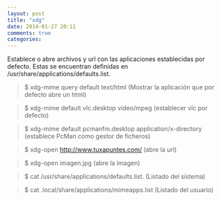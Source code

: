 ```yaml
---
layout: post
title: "xdg"
date: 2014-01-27 20:11
comments: true
categories: 
---
```

Establece o abre archivos y url con las aplicaciones establecidas por defecto. Estas se encuentran definidas en /usr/share/applications/defaults.list. 

>$ xdg-mime query default text/html    (Mostrar la aplicación que por defecto abre un html) 

>$ xdg-mime default vlc.desktop video/mpeg  (establecer vlc por defecto) 

>$ xdg-mime default pcmanfm.desktop application/x-directory (establece PcMan como gestor de ficheros)

>$ xdg-open http://www.tuxapuntes.com/   (abre la url)

>$ xdg-open imagen.jpg  (abre la imagen)

>$ cat /usr/share/applications/defaults.list. (Listado del sistema)

>$ cat .local/share/applications/mimeapps.list  (Listado del usuario)

